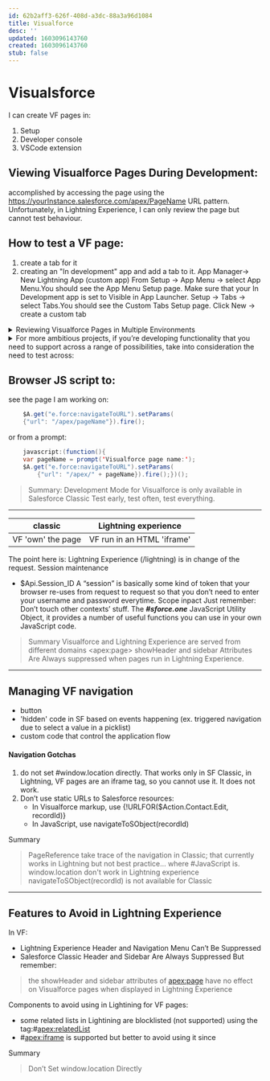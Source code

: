 ```yaml
---
id: 62b2aff3-626f-408d-a3dc-88a3a96d1084
title: Visualforce
desc: ''
updated: 1603096143760
created: 1603096143760
stub: false
---
```


# Visualsforce

I can create VF pages in:
1. Setup
2. Developer console
3. VSCode extension

## Viewing Visualforce Pages During Development:
accomplished by accessing the page using the https://yourInstance.salesforce.com/apex/PageName URL pattern.
Unfortunately, in Lightning Experience, I can only review the page but cannot test behaviour.

## How to test a VF page:
1. create a tab for it
2. creating an "In development" app and add a tab to it.
App Manager-> New Lightning App (custom app)
From Setup -> App Menu -> select App Menu.You should see the App Menu Setup page.
Make sure that your In Development app is set to Visible in App Launcher.
Setup -> Tabs -> select Tabs.You should see the Custom Tabs Setup page.
Click New -> create a custom tab

<details><summary>
Reviewing Visualforce Pages in Multiple Environments
</summary>
 
**Main Development Environment**
This environment is where you work in Setup to make changes to your organization, like adding custom objects and fields, and maybe where you write actual code, if you use the Developer Console.
Browser: Chrome
User: Your developer user
User interface setting: Salesforce Classic

Review your page’s design and behavior in Salesforce Classic in this environment. **Lightning Experience Review Environment** This environment is where you check your page’s design and behavior in Lightning Experience.
Browser: Safari or Firefox
User: Your test user
User interface setting: Lightning Experience
**Salesforce Mobile Review Environment**
This environment is for checking your page’s design and behavior in the Salesforce app.
Device: iOS or Android phone or tablet
Browser: Salesforce app
User: Your test user
User interface setting: Lightning Experience
</details>

<details><summary>
For more ambitious projects, if you’re developing functionality that you need to support across a range of possibilities, take into consideration the need to test across:
</summary>
 Each different supported device.

 Each different supported operating system.
 Each different supported browser—including the Salesforce app, which embeds its own.
 Each different supported user interface context (Lightning Experience, Salesforce Classic, and the Salesforce app).
</details>

## Browser JS script to:
see the page I am working on:
```java {.line-numbers}
    $A.get("e.force:navigateToURL").setParams(
    {"url": "/apex/pageName"}).fire();
```
or from a prompt:
```java {.line-numbers}
    javascript:(function(){
    var pageName = prompt('Visualforce page name:');
    $A.get("e.force:navigateToURL").setParams(
        {"url": "/apex/" + pageName}).fire();})();
```

> Summary:
Development Mode for Visualforce is only available in Salesforce Classic
Test early, test often, test everything.

---

| classic | Lightning experience |
---------|----------|
| VF 'own' the page | VF run in an HTML 'iframe' |
The point here is: Lightning Experience (/lightning) is in change of the request.
Session maintenance
- $Api.Session_ID
A “session” is basically some kind of token that your browser re-uses from request to request so that you don’t need to enter your username and password everytime. 
Scope inpact
Just remember:  Don’t touch other contexts’ stuff.
The **_#sforce.one_** JavaScript Utility Object, it provides a number of useful functions you can use in your own JavaScript code.
> Summary
Visualforce and Lightning Experience are served from different domains
\<apex:page> showHeader and sidebar Attributes Are Always suppressed when pages run in Lightning Experience.

---

## Managing VF navigation
- button
- 'hidden' code in SF based on events happening (ex. triggered navigation due to select a value in a picklist)
- custom code that control the application flow
#### Navigation Gotchas
1. do not set #window.location directly.
That works only in SF Classic, in Lightning, VF pages are an iframe tag, so you cannot use it. It does not work.
2. Don’t use static URLs to Salesforce resources:
    * In Visualforce markup, use {!URLFOR($Action.Contact.Edit, recordId)}
    * In JavaScript, use navigateToSObject(recordId)


Summary
> PageReference take trace of the navigation in Classic; that currently works in Lightning but not best practice... where #JavaScript is.
window.location don't work in Lightning experience
navigateToSObject(recordId) is not available for Classic

---

## Features to Avoid in Lightning Experience
In VF:
- Lightning Experience Header and Navigation Menu Can’t Be Suppressed
- Salesforce Classic Header and Sidebar Are Always Suppressed
But remember:
> the showHeader and sidebar attributes of <apex:page> have no effect on 
Visualforce pages when displayed in Lightning Experience

Components to avoid using in Lightining for VF pages:
 - some related lists in Lightining are blocklisted (not supported) using the tag:#<apex:relatedList> 
 - #<apex:iframe> is supported but better to avoid using it since 

Summary
> Don’t Set window.location Directly



